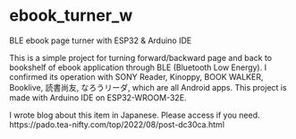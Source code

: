 # ebook_turner_w
BLE ebook page turner with ESP32 &amp; Arduino IDE
</p><p>
This is a simple project for turning forward/backward page and back to bookshelf of ebook application through BLE (Bluetooth Low Energy). I confirmed its operation with SONY Reader, Kinoppy, BOOK WALKER, Booklive, 読書尚友, なろうリーダ, which are all Android apps. This project is made with Arduino IDE on ESP32-WROOM-32E.
</p><p>
I wrote blog about this item in Japanese. Please access if you need.<br />
https://pado.tea-nifty.com/top/2022/08/post-dc30ca.html
